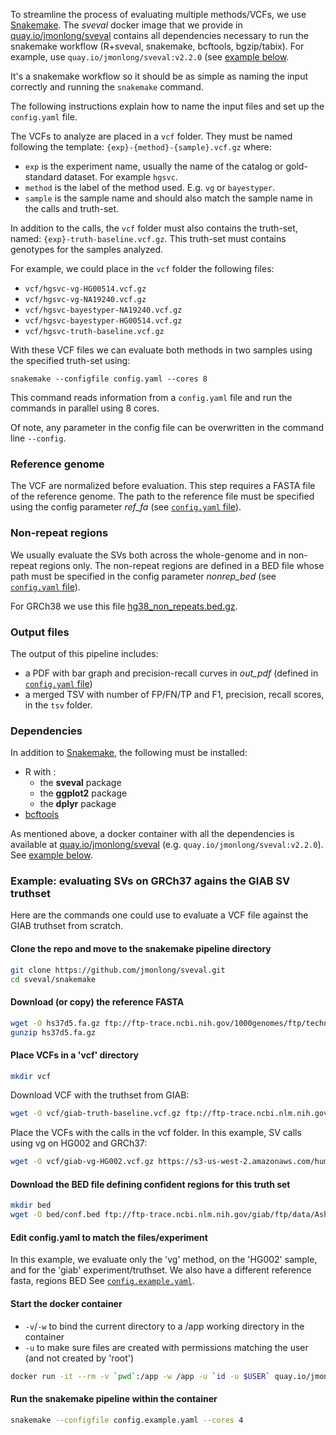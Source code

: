 To streamline the process of evaluating multiple methods/VCFs, we use [Snakemake](https://snakemake.readthedocs.io/en/stable/index.html).
The *sveval* docker image that we provide in [quay.io/jmonlong/sveval](https://quay.io/repository/jmonlong/sveval) contains all dependencies necessary to run the snakemake workflow (R+sveval, snakemake, bcftools, bgzip/tabix).
For example, use `quay.io/jmonlong/sveval:v2.2.0` (see [example below](#start-the-docker-container).

It's a snakemake workflow so it should be as simple as naming the input correctly and running the `snakemake` command.

The following instructions explain how to name the input files and set up the `config.yaml` file.

The VCFs to analyze are placed in a `vcf` folder. 
They must be named following the template: `{exp}-{method}-{sample}.vcf.gz` where:

- `exp` is the experiment name, usually the name of the catalog or gold-standard dataset. For example `hgsvc`.
- `method` is the label of the method used. E.g. `vg` or `bayestyper`.
- `sample` is the sample name and should also match the sample name in the calls and truth-set.

In addition to the calls, the `vcf` folder must also contains the truth-set, named: `{exp}-truth-baseline.vcf.gz`.
This truth-set must contains genotypes for the samples analyzed.

For example, we could place in the `vcf` folder the following files:

- `vcf/hgsvc-vg-HG00514.vcf.gz`
- `vcf/hgsvc-vg-NA19240.vcf.gz`
- `vcf/hgsvc-bayestyper-NA19240.vcf.gz`
- `vcf/hgsvc-bayestyper-HG00514.vcf.gz`
- `vcf/hgsvc-truth-baseline.vcf.gz`

With these VCF files we can evaluate both methods in two samples using the specified truth-set using:

```
snakemake --configfile config.yaml --cores 8
```

This command reads information from a `config.yaml` file and run the commands in parallel using 8 cores.

Of note, any parameter in the config file can be overwritten in the command line  `--config`.

### Reference genome

The VCF are normalized before evaluation. 
This step requires a FASTA file of the reference genome. 
The path to the reference file must be specified using the config parameter *ref_fa* (see [`config.yaml` file](config.yaml)).

### Non-repeat regions

We usually evaluate the SVs both across the whole-genome and in non-repeat regions only.
The non-repeat regions are defined in a BED file whose path must be specified in the config parameter *nonrep_bed* (see [`config.yaml` file](config.yaml)).

For GRCh38 we use this file [hg38_non_repeats.bed.gz](https://github.com/vgteam/sv-genotyping-paper/blob/master/human/sveval/hg38_non_repeats.bed.gz).

### Output files

The output of this pipeline includes:

- a PDF with bar graph and precision-recall curves in *out_pdf* (defined in  [`config.yaml` file](config.yaml))
- a merged TSV with number of FP/FN/TP and F1, precision, recall scores, in the `tsv` folder.

### Dependencies

In addition to [Snakemake](https://snakemake.readthedocs.io/en/stable/index.html), the following must be installed:

- R with :
    - the **sveval** package
    - the **ggplot2** package
    - the **dplyr** package
- [bcftools](https://samtools.github.io/bcftools/bcftools.html)

As mentioned above, a docker container with all the dependencies is available at [quay.io/jmonlong/sveval](https://quay.io/repository/jmonlong/sveval) (e.g. `quay.io/jmonlong/sveval:v2.2.0`). 
See [example below](#start-the-docker-container).


### Example: evaluating SVs on GRCh37 agains the GIAB SV truthset

Here are the commands one could use to evaluate a VCF file against the GIAB truthset from scratch.

#### Clone the repo and move to the snakemake pipeline directory

```sh
git clone https://github.com/jmonlong/sveval.git
cd sveval/snakemake
```

#### Download (or copy) the reference FASTA

```sh
wget -O hs37d5.fa.gz ftp://ftp-trace.ncbi.nih.gov/1000genomes/ftp/technical/reference/phase2_reference_assembly_sequence/hs37d5.fa.gz
gunzip hs37d5.fa.gz
```

#### Place VCFs in a 'vcf' directory

```sh
mkdir vcf
```

Download VCF with the truthset from GIAB:

```sh
wget -O vcf/giab-truth-baseline.vcf.gz ftp://ftp-trace.ncbi.nlm.nih.gov/giab/ftp/data/AshkenazimTrio/analysis/NIST_SVs_Integration_v0.6/HG002_SVs_Tier1_v0.6.vcf.gz
```

Place the VCFs with the calls in the vcf folder.
In this example, SV calls using vg on HG002 and GRCh37:

```sh
wget -O vcf/giab-vg-HG002.vcf.gz https://s3-us-west-2.amazonaws.com/human-pangenomics/publications/vgsv2019/vcfs/giab5-vg-HG002.vcf.gz
```

#### Download the BED file defining confident regions for this truth set

```sh
mkdir bed
wget -O bed/conf.bed ftp://ftp-trace.ncbi.nlm.nih.gov/giab/ftp/data/AshkenazimTrio/analysis/NIST_SVs_Integration_v0.6/HG002_SVs_Tier1_v0.6.bed
```

#### Edit config.yaml to match the files/experiment

In this example, we evaluate only the 'vg' method, on the 'HG002' sample, and for the 'giab' experiment/truthset.
We also have a different reference fasta, regions BED
See [`config.example.yaml`](config.example.yaml).

#### Start the docker container

- `-v`/`-w` to bind the current directory to a /app working directory in the container
- `-u` to make sure files are created with permissions matching the user (and not created by 'root') 

```sh
docker run -it --rm -v `pwd`:/app -w /app -u `id -u $USER` quay.io/jmonlong/sveval:v2.2.0
```

#### Run the snakemake pipeline within the container

```sh
snakemake --configfile config.example.yaml --cores 4
```

